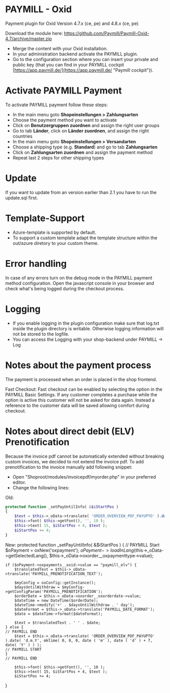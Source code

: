 PAYMILL - Oxid
==============

Payment plugin for Oxid Version 4.7.x (ce, pe) and 4.8.x (ce, pe)

Download the module here: https://github.com/Paymill/Paymill-Oxid-4.7/archive/master.zip

- Merge the content with your Oxid installation.
- In your administration backend activate the PAYMILL plugin.
- Go to the configuration section where you can insert your private and public key (that you can find in your PAYMILL cockpit [https://app.paymill.de/](https://app.paymill.de/ "Paymill cockpit")).

# Activate PAYMILL Payment

To activate PAYMILL payment follow these steps:

- In the main menu goto **Shopeinstellungen > Zahlungsarten**
- Choose the payment method you want to activate
- Click on **Benutzergruppen zuordnen** and assign the right user groups
- Go to tab **Länder**, click on **Länder zuordnen**, and assign the right countries
- In the main menu goto **Shopeinstellungen > Versandarten**
- Choose a shipping type (e.g. **Standard**) and go to tab **Zahlungsarten**
- Click on **Zahlungsarten zuordnen** and assign the payment method
- Repeat last 2 steps for other shipping types

# Update
If you want to update from an version earlier than 2.1 you have to run the update.sql first.

# Template-Support

- Azure-template is supported by default.
- To support a custom template adapt the template structure within the out/azure diretory to your custom theme.

# Error handling

In case of any errors turn on the debug mode in the PAYMILL payment method configuration.
Open the javascript console in your browser and check what's being logged during the checkout process.

# Logging

- If you enable logging in the plugin configuration make sure that log.txt inside the plugin directory is writable. Otherwise logging information will not be stored to the logfile.
- You can access the Logging with your shop-backend under PAYMILL -> Log

# Notes about the payment process

The payment is processed when an order is placed in the shop frontend.

Fast Checkout: Fast checkout can be enabled by selecting the option in the PAYMILL Basic Settings. If any customer completes a purchase while the option is active this customer will not be asked for data again. Instead a reference to the customer data will be saved allowing comfort during checkout.

# Notes about direct debit (ELV) Prenotification
Because the invoice pdf cannot be automatically extended without breaking custom invoices, we decided to not extend the invoice pdf. To add prenotification to the invoice manually add following snippet:

- Open "Shoproot/modules/invoicepdf/myorder.php" in your preferred editor.
- Change the following lines:

Old:
```php
protected function _setPayUntilInfo( &$iStartPos )
{
    $text = $this->_oData->translate( 'ORDER_OVERVIEW_PDF_PAYUPTO' ).date( 'd.m.Y', mktime( 0, 0, 0, date ( 'm' ), date ( 'd' ) + 7, date( 'Y' ) ) );
    $this->font( $this->getFont(), '', 10 );
    $this->text( 15, $iStartPos + 4, $text );
    $iStartPos += 4;
}
```
New:
protected function _setPayUntilInfo( &$iStartPos )
{
    // PAYMILL Start
    $oPayment = oxNew('oxpayment');
    $oPayment->loadInLang($this->_oData->getSelectedLang(), $this->_oData->oxorder__oxpaymenttype->value);

    if ($oPayment->oxpayments__oxid->value == "paymill_elv") {
        $translatedText = $this->_oData->translate('PAYMILL_PRENOTIFICATION_TEXT');

        $myConfig = oxConfig::getInstance();
        $daysUntilWithdraw = $myConfig->getConfigParam('PAYMILL_PRENOTIFICATION');
        $orderDate = $this->_oData->oxorder__oxorderdate->value;
        $dateTime = new DateTime($orderDate);
        $dateTime->modify('+' . $daysUntilWithdraw . ' day');
        $dateFormat = $this->_oData->translate('PAYMILL_DATE_FORMAT');
        $date = $dateTime->format($dateFormat);

        $text = $translatedText . ' ' . $date;
    } else {
    // PAYMILL END
        $text = $this->_oData->translate( 'ORDER_OVERVIEW_PDF_PAYUPTO' ).date( 'd.m.Y', mktime( 0, 0, 0, date ( 'm' ), date ( 'd' ) + 7, date( 'Y' ) ) );
    // PAYMILL START
    }
    // PAYMILL END

        $this->font( $this->getFont(), '', 10 );
        $this->text( 15, $iStartPos + 4, $text );
        $iStartPos += 4;
}
```
